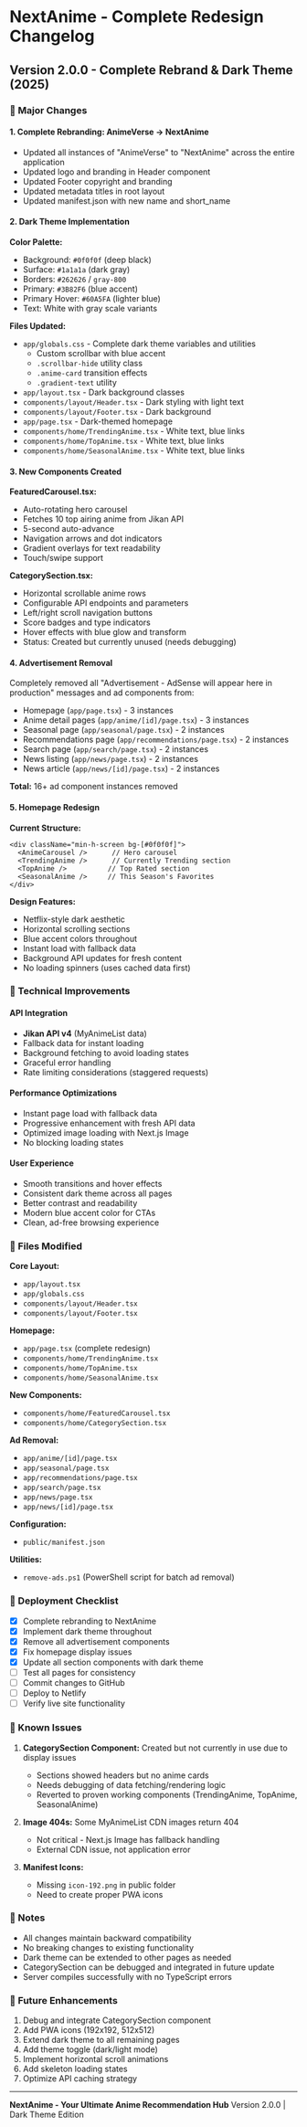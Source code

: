 # NextAnime - Complete Redesign Changelog

## Version 2.0.0 - Complete Rebrand & Dark Theme (2025)

### 🎨 Major Changes

#### 1. Complete Rebranding: AnimeVerse → NextAnime
- Updated all instances of "AnimeVerse" to "NextAnime" across the entire application
- Updated logo and branding in Header component
- Updated Footer copyright and branding
- Updated metadata titles in root layout
- Updated manifest.json with new name and short_name

#### 2. Dark Theme Implementation
**Color Palette:**
- Background: `#0f0f0f` (deep black)
- Surface: `#1a1a1a` (dark gray)
- Borders: `#262626` / `gray-800`
- Primary: `#3B82F6` (blue accent)
- Primary Hover: `#60A5FA` (lighter blue)
- Text: White with gray scale variants

**Files Updated:**
- `app/globals.css` - Complete dark theme variables and utilities
  - Custom scrollbar with blue accent
  - `.scrollbar-hide` utility class
  - `.anime-card` transition effects
  - `.gradient-text` utility
- `app/layout.tsx` - Dark background classes
- `components/layout/Header.tsx` - Dark styling with light text
- `components/layout/Footer.tsx` - Dark background
- `app/page.tsx` - Dark-themed homepage
- `components/home/TrendingAnime.tsx` - White text, blue links
- `components/home/TopAnime.tsx` - White text, blue links
- `components/home/SeasonalAnime.tsx` - White text, blue links

#### 3. New Components Created
**FeaturedCarousel.tsx:**
- Auto-rotating hero carousel
- Fetches 10 top airing anime from Jikan API
- 5-second auto-advance
- Navigation arrows and dot indicators
- Gradient overlays for text readability
- Touch/swipe support

**CategorySection.tsx:**
- Horizontal scrollable anime rows
- Configurable API endpoints and parameters
- Left/right scroll navigation buttons
- Score badges and type indicators
- Hover effects with blue glow and transform
- Status: Created but currently unused (needs debugging)

#### 4. Advertisement Removal
Completely removed all "Advertisement - AdSense will appear here in production" messages and ad components from:
- Homepage (`app/page.tsx`) - 3 instances
- Anime detail pages (`app/anime/[id]/page.tsx`) - 3 instances
- Seasonal page (`app/seasonal/page.tsx`) - 2 instances
- Recommendations page (`app/recommendations/page.tsx`) - 2 instances
- Search page (`app/search/page.tsx`) - 2 instances
- News listing (`app/news/page.tsx`) - 2 instances
- News article (`app/news/[id]/page.tsx`) - 2 instances

**Total:** 16+ ad component instances removed

#### 5. Homepage Redesign
**Current Structure:**
```tsx
<div className="min-h-screen bg-[#0f0f0f]">
  <AnimeCarousel />      // Hero carousel
  <TrendingAnime />      // Currently Trending section
  <TopAnime />          // Top Rated section
  <SeasonalAnime />     // This Season's Favorites
</div>
```

**Design Features:**
- Netflix-style dark aesthetic
- Horizontal scrolling sections
- Blue accent colors throughout
- Instant load with fallback data
- Background API updates for fresh content
- No loading spinners (uses cached data first)

### 🔧 Technical Improvements

#### API Integration
- **Jikan API v4** (MyAnimeList data)
- Fallback data for instant loading
- Background fetching to avoid loading states
- Graceful error handling
- Rate limiting considerations (staggered requests)

#### Performance Optimizations
- Instant page load with fallback data
- Progressive enhancement with fresh API data
- Optimized image loading with Next.js Image
- No blocking loading states

#### User Experience
- Smooth transitions and hover effects
- Consistent dark theme across all pages
- Better contrast and readability
- Modern blue accent color for CTAs
- Clean, ad-free browsing experience

### 📁 Files Modified

**Core Layout:**
- `app/layout.tsx`
- `app/globals.css`
- `components/layout/Header.tsx`
- `components/layout/Footer.tsx`

**Homepage:**
- `app/page.tsx` (complete redesign)
- `components/home/TrendingAnime.tsx`
- `components/home/TopAnime.tsx`
- `components/home/SeasonalAnime.tsx`

**New Components:**
- `components/home/FeaturedCarousel.tsx`
- `components/home/CategorySection.tsx`

**Ad Removal:**
- `app/anime/[id]/page.tsx`
- `app/seasonal/page.tsx`
- `app/recommendations/page.tsx`
- `app/search/page.tsx`
- `app/news/page.tsx`
- `app/news/[id]/page.tsx`

**Configuration:**
- `public/manifest.json`

**Utilities:**
- `remove-ads.ps1` (PowerShell script for batch ad removal)

### 🚀 Deployment Checklist

- [x] Complete rebranding to NextAnime
- [x] Implement dark theme throughout
- [x] Remove all advertisement components
- [x] Fix homepage display issues
- [x] Update all section components with dark theme
- [ ] Test all pages for consistency
- [ ] Commit changes to GitHub
- [ ] Deploy to Netlify
- [ ] Verify live site functionality

### 🐛 Known Issues

1. **CategorySection Component:** Created but not currently in use due to display issues
   - Sections showed headers but no anime cards
   - Needs debugging of data fetching/rendering logic
   - Reverted to proven working components (TrendingAnime, TopAnime, SeasonalAnime)

2. **Image 404s:** Some MyAnimeList CDN images return 404
   - Not critical - Next.js Image has fallback handling
   - External CDN issue, not application error

3. **Manifest Icons:** 
   - Missing `icon-192.png` in public folder
   - Need to create proper PWA icons

### 📝 Notes

- All changes maintain backward compatibility
- No breaking changes to existing functionality
- Dark theme can be extended to other pages as needed
- CategorySection can be debugged and integrated in future update
- Server compiles successfully with no TypeScript errors

### 🎯 Future Enhancements

1. Debug and integrate CategorySection component
2. Add PWA icons (192x192, 512x512)
3. Extend dark theme to all remaining pages
4. Add theme toggle (dark/light mode)
5. Implement horizontal scroll animations
6. Add skeleton loading states
7. Optimize API caching strategy

---

**NextAnime - Your Ultimate Anime Recommendation Hub**
Version 2.0.0 | Dark Theme Edition
